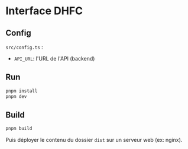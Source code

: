 # Interface DHFC

## Config

`src/config.ts` :
- `API_URL`: l'URL de l'API (backend)

## Run

```bash
pnpm install
pnpm dev
```

## Build

```bash
pnpm build
```

Puis déployer le contenu du dossier `dist` sur un serveur web (ex: nginx).
